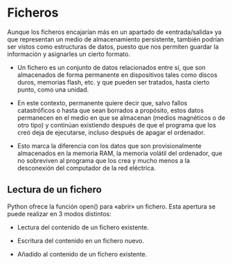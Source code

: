 # Ficheros

Aunque los ficheros encajarían más en un apartado de «entrada/salida» ya que representan un medio de almacenamiento persistente, también podrían ser vistos como estructuras de datos, puesto que nos permiten guardar la información y asignarles un cierto formato. 

- Un fichero es un conjunto de datos relacionados entre sí, que son almacenados de forma permanente en dispositivos tales como discos duros, memorias flash, etc. y que pueden ser tratados, hasta cierto punto, como una unidad.

- En este contexto, permanente quiere decir que, salvo fallos catastróficos o hasta que sean borrados a propósito, estos datos permanecen en el medio en que se almacenan (medios magnéticos o de otro tipo) y continúan existiendo después de que el programa que los creó deja de ejecutarse, incluso después de apagar el ordenador.

- Esto marca la diferencia con los datos que son provisionalmente almacenados en la memoria RAM, la memoria volátil del ordenador, que no sobreviven al programa que los crea y mucho menos a la desconexión del computador de la red eléctrica.

## **Lectura de un fichero**

Python ofrece la función open() para «abrir» un fichero. Esta apertura se puede realizar en 3 modos distintos:

- Lectura del contenido de un fichero existente.

- Escritura del contenido en un fichero nuevo.

- Añadido al contenido de un fichero existente.
